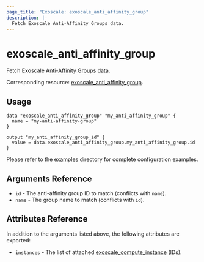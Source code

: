```yaml
---
page_title: "Exoscale: exoscale_anti_affinity_group"
description: |-
  Fetch Exoscale Anti-Affinity Groups data.
---
```


# exoscale\_anti\_affinity\_group

Fetch Exoscale [Anti-Affinity Groups](https://community.exoscale.com/documentation/compute/anti-affinity-groups/) data.

Corresponding resource: [exoscale_anti_affinity_group](../resources/anti_affinity_group.md).


## Usage

```hcl
data "exoscale_anti_affinity_group" "my_anti_affinity_group" {
  name = "my-anti-affinity-group"
}

output "my_anti_affinity_group_id" {
  value = data.exoscale_anti_affinity_group.my_anti_affinity_group.id
}
```

Please refer to the [examples](https://github.com/exoscale/terraform-provider-exoscale/tree/master/examples/)
directory for complete configuration examples.


## Arguments Reference

* `id` - The anti-affinity group ID to match (conflicts with `name`).
* `name` - The group name to match (conflicts with `id`).


## Attributes Reference

In addition to the arguments listed above, the following attributes are exported:

* `instances` - The list of attached [exoscale_compute_instance](../resources/compute_instance.md) (IDs).
